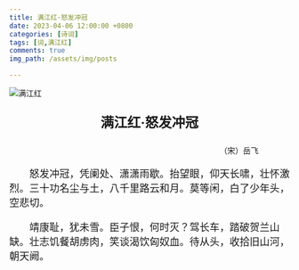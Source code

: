 ```yaml
---
title: 满江红·怒发冲冠
date: 2023-04-06 12:00:00 +0800
categories: [诗词]
tags: [词,满江红]
comments: true
img_path: /assets/img/posts

---
```


![满江红](满江红.jpg)

<p align="center" style="font-family:微软雅黑;font-size:x-large;font-weight:bold"> 满江红·怒发冲冠 </p>

<p align="right" style="padding-right:4em;font-family:微软雅黑">（宋）岳飞 </p>

<p style="text-indent:2em;font-family:宋体;font-size:large"> 怒发冲冠，凭阑处、潇潇雨歇。抬望眼，仰天长啸，壮怀激烈。三十功名尘与土，八千里路云和月。莫等闲，白了少年头，空悲切。 </p>

<p style="text-indent:2em;font-family:宋体;font-size:large"> 靖康耻，犹未雪。臣子恨，何时灭？驾长车，踏破贺兰山缺。壮志饥餐胡虏肉，笑谈渴饮匈奴血。待从头，收拾旧山河，朝天阙。 </p>
